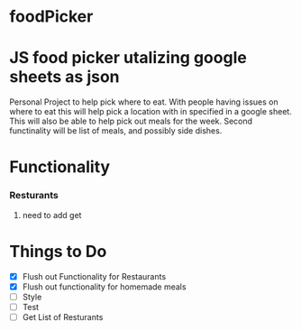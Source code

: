 # foodPicker
JS food picker utalizing google sheets as json
=======
Personal Project to help pick where to eat. With people having issues on where to eat this will help pick a location with in specified in a google sheet.
This will also be able to help pick out meals for the week. Second functinality will be list of meals, and possibly side dishes.

# Functionality
### Resturants
1. need to  add get 


# Things to Do

- [x] Flush out Functionality for Restaurants
- [x] Flush out functionality for homemade meals
- [ ] Style
- [ ] Test
- [ ] Get List of Resturants
